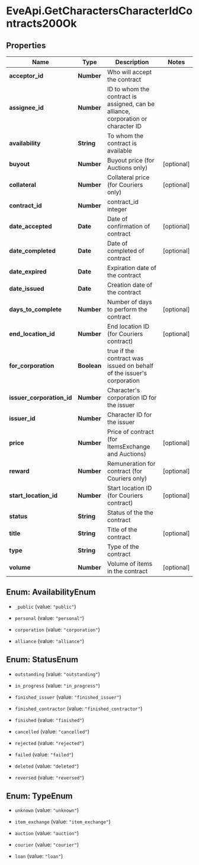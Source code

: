 # EveApi.GetCharactersCharacterIdContracts200Ok

## Properties
Name | Type | Description | Notes
------------ | ------------- | ------------- | -------------
**acceptor_id** | **Number** | Who will accept the contract | 
**assignee_id** | **Number** | ID to whom the contract is assigned, can be alliance, corporation or character ID | 
**availability** | **String** | To whom the contract is available | 
**buyout** | **Number** | Buyout price (for Auctions only) | [optional] 
**collateral** | **Number** | Collateral price (for Couriers only) | [optional] 
**contract_id** | **Number** | contract_id integer | 
**date_accepted** | **Date** | Date of confirmation of contract | [optional] 
**date_completed** | **Date** | Date of completed of contract | [optional] 
**date_expired** | **Date** | Expiration date of the contract | 
**date_issued** | **Date** | Сreation date of the contract | 
**days_to_complete** | **Number** | Number of days to perform the contract | [optional] 
**end_location_id** | **Number** | End location ID (for Couriers contract) | [optional] 
**for_corporation** | **Boolean** | true if the contract was issued on behalf of the issuer's corporation | 
**issuer_corporation_id** | **Number** | Character's corporation ID for the issuer | 
**issuer_id** | **Number** | Character ID for the issuer | 
**price** | **Number** | Price of contract (for ItemsExchange and Auctions) | [optional] 
**reward** | **Number** | Remuneration for contract (for Couriers only) | [optional] 
**start_location_id** | **Number** | Start location ID (for Couriers contract) | [optional] 
**status** | **String** | Status of the the contract | 
**title** | **String** | Title of the contract | [optional] 
**type** | **String** | Type of the contract | 
**volume** | **Number** | Volume of items in the contract | [optional] 


<a name="AvailabilityEnum"></a>
## Enum: AvailabilityEnum


* `_public` (value: `"public"`)

* `personal` (value: `"personal"`)

* `corporation` (value: `"corporation"`)

* `alliance` (value: `"alliance"`)




<a name="StatusEnum"></a>
## Enum: StatusEnum


* `outstanding` (value: `"outstanding"`)

* `in_progress` (value: `"in_progress"`)

* `finished_issuer` (value: `"finished_issuer"`)

* `finished_contractor` (value: `"finished_contractor"`)

* `finished` (value: `"finished"`)

* `cancelled` (value: `"cancelled"`)

* `rejected` (value: `"rejected"`)

* `failed` (value: `"failed"`)

* `deleted` (value: `"deleted"`)

* `reversed` (value: `"reversed"`)




<a name="TypeEnum"></a>
## Enum: TypeEnum


* `unknown` (value: `"unknown"`)

* `item_exchange` (value: `"item_exchange"`)

* `auction` (value: `"auction"`)

* `courier` (value: `"courier"`)

* `loan` (value: `"loan"`)




